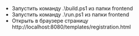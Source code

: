 - Запустить команду .\build.ps1 из папки frontend
- Запустить команду .\run.ps1 из папки frontend
- Открыть в браузере страницу http://localhost:8080/templates/registration.html